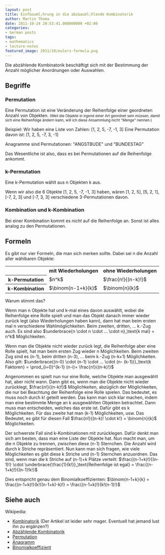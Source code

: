 ```yaml
---
layout: post
title: Einf&uuml;hrung in die abz&auml;hlende Kombinatorik
author: Martin Thoma
date: 2011-10-24 20:53:41.000000000 +02:00
categories:
- German posts
tags:
- mathematics
- lecture-notes
featured_image: 2011/10/eulers-formula.png
---
```

Die abz&auml;hlende Kombinatorik besch&auml;ftigt sich mit der Bestimmung der Anzahl m&ouml;glicher Anordnungen oder Auswahlen.

<h2>Begriffe</h2>
<h3>Permutation</h3>
Eine Permutation ist eine Ver&auml;nderung der Reihenfolge einer geordneten Anzahl von Objekten. <small>(Weil die Objekte in irgend einer Art geordnet sein m&uuml;ssen, damit sich eine Reihenfolge &auml;ndern kann, will ich diese Ansammlung nicht "Menge" nennen.)</small>

Beispiel:
Wir haben eine Liste von Zahlen: [1, 2, 5, -7, -1, 3]
Eine Permutation davon ist: [1, 2, 5, -7, 3, -1]

Anagramme sind Permutationen: "ANGSTBUDE" und "BUNDESTAG"

Das Wesentliche ist also, dass es bei Permutationen auf die Reihenfolge ankommt.

<h3>k-Permutation</h3>
Eine k-Permutation w&auml;hlt aus n Objekten k aus. 

Wenn wir also die 6 Objekte [1, 2, 5, -7, -1, 3] haben, w&auml;ren [1, 2, 5], [5, 2, 1], [-7, 2, 3] und [-7, 3, 3] verschiedene 3-Permutationen davon.

<h3>Kombination und k-Kombination</h3>
Bei einer Kombination kommt es <em>nicht</em> auf die Reihenfolge an. Sonst ist alles analog zu den Permutationen.

<h2>Formeln</h2>
Es gibt nur vier Formeln, die man sich merken sollte. Dabei sei n die Anzahl aller w&auml;hlbaren Objekte:

<table>
<tr><th>&nbsp;</th><th>mit Wiederholungen</th><th>ohne Wiederholungen</th></tr>
<tr><th>k-Permutation</th><td>$n^k$</td><td>$\frac{n!}{(n-k)!}$</td></tr>
<tr><th>k-Kombination</th><td>$\binom{n-1+k}{k}$</td><td>$\binom{n}{k}$</td></tr>
</table>

Warum stimmt das?

Wenn man n Objekte hat und k-mal eines davon ausw&auml;hlt, wobei die Reihenfolge eine Rolle spielt und man das Objekt danach immer wieder zur&uuml;ck legt (also Wiederholungen haben kann), dann hat man beim ersten mal n verschiedene Wahlm&ouml;glichkeiten. Beim zweiten, dritten, ... k.-Zug auch. Es sind also $\underbrace{n \cdot n \cdot ... \cdot n}_\text{k mal} = n^k$ M&ouml;glichkeiten.

Wenn man die Objekte nicht wieder zur&uuml;ck legt, die Reihenfolge aber eine Rolle spielt, hat man beim ersten Zug wieder n M&ouml;glichkeiten. Beim zweiten Zug sind es (n-1), beim dritten (n-3), ... beim k.-Zug (n-k+1) M&ouml;glichkeiten. Also gilt:
$\underbrace{(n-0) \cdot (n-1) \cdot ... \cdot (n- (k-1))}_\text{k Faktoren} = \prod_{i=0}^{k-1} (n-i)=  \frac{n!}{(n-k)!}$

Angenommen es spielt nun nur eine Rolle, welche Objekte man ausgew&auml;hlt hat, aber nicht wann. Dann gibt es, wenn man die Objekte nicht wieder zur&uuml;cklegt, $\frac{n!}{(n-k)!}$ M&ouml;glichkeiten, abz&uuml;glich der M&ouml;glichkeiten, die nur bei Beachtung der Reihenfolge eine Rolle spielen. Das bedeutet, es muss noch durch k! geteilt werden. Das kann man sich klar machen, indem man eine bestimmte Menge an k ausgew&auml;hlten Objekten betrachtet. Dann muss man entscheiden, welches das erste ist. Daf&uuml;r gibt es k M&ouml;glichkeiten. F&uuml;r das zweite hat man (k-1) M&ouml;glichkeiten, usw. Das Bedeutet, es gibt f&uuml;r diesen Fall $\frac{n!}{(n-k)! \cdot k!} = \binom{n}{k}$ M&ouml;glichkeiten.

Der schwerste Fall sind k-Kombinationen mit zur&uuml;cklegen. Daf&uuml;r denkt man sich am besten, dass man eine Liste der Objekte hat. Nun macht man, um die n Objekte zu trennen, zwischen diese (n-1) Sternchen. Die Anzahl wird durch k Striche repr&auml;sentiert.
Nun kann man sich fragen, wie viele M&ouml;glichkeiten es gibt diese k Striche und (n-1) Sternchen anzuordnen.  Das sind, wenn man die k Striche auf (n-1)+k Pl&auml;tze verteilt:
$\frac{(n-1+k)!}{(n-1)!} \cdot \underbrace{\frac{1}{k!}}_\text{Reihenfolge ist egal} = \frac{(n-1+k)!}{(n-1)!k!}$

Dies entspricht genau dem Binomialkoeffizienten:
$\binom{n-1+k}{k} = \frac{(n-1+k)!}{k!((n-1+k)-k)!} = \frac{(n-1+k)!}{k!(n-1)!}$

<h2>Siehe auch</h2>
Wikipedia:
<ul>
  <li><a href="http://de.wikipedia.org/wiki/Kombinatorik">Kombinatorik</a> (Der Artikel ist leider sehr mager. Eventuell hat jemand lust ihn zu erg&auml;nzen?)</li>
  <li><a href="http://de.wikipedia.org/wiki/Abz%C3%A4hlende_Kombinatorik">Abz&auml;hlende Kombinatorik</a></li>
  <li><a href="http://de.wikipedia.org/wiki/Permutation">Permutation</a></li>
  <li><a href="http://de.wikipedia.org/wiki/Anagramm">Anagramm</a></li>
  <li><a href="http://de.wikipedia.org/wiki/Binomialkoeffizient">Binomialkoeffizient</a></li>
</ul>

